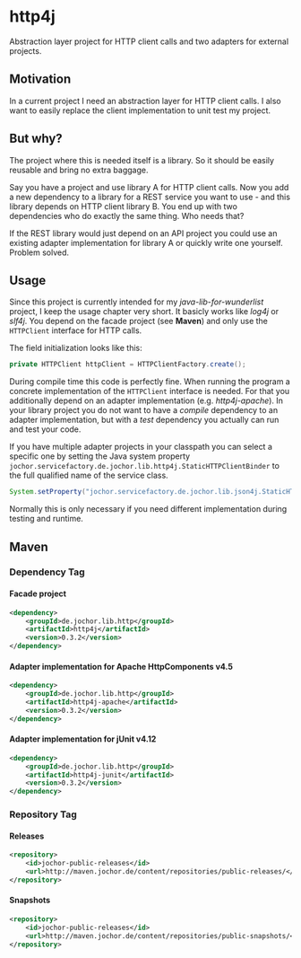 # http4j
Abstraction layer project for HTTP client calls and two adapters for external projects.

## Motivation
In a current project I need an abstraction layer for HTTP client calls. I also want to easily replace the client implementation to unit test my project.

## But why?
The project where this is needed itself is a library. So it should be easily reusable and bring no extra baggage.

Say you have a project and use library A for HTTP client calls. Now you add a new dependency to a library for a REST service you want to use - and this library depends on HTTP client library B. You end up with two dependencies who do exactly the same thing. Who needs that?

If the REST library would just depend on an API project you could use an existing adapter implementation for library A or quickly write one yourself. Problem solved.

## Usage
Since this project is currently intended for my *java-lib-for-wunderlist* project, I keep the usage chapter very short. It basicly works like *log4j* or *slf4j*. You depend on the facade project (see **Maven**) and only use the `HTTPClient` interface for HTTP calls.

The field initialization looks like this:

```java
private HTTPClient httpClient = HTTPClientFactory.create();
```

During compile time this code is perfectly fine. When running the program a concrete implementation of the `HTTPClient` interface is needed. For that you additionally depend on an adapter implementation (e.g. *http4j-apache*). In your library project you do not want to have a *compile* dependency to an adapter implementation, but with a *test* dependency you actually can run and test your code.

If you have multiple adapter projects in your classpath you can select a specific one by setting the Java system property `jochor.servicefactory.de.jochor.lib.http4j.StaticHTTPClientBinder` to the full qualified name of the service class.

```java
System.setProperty("jochor.servicefactory.de.jochor.lib.json4j.StaticHTTPClientBinder", "de.jochor.lib.http4j.junit.HTTPClientJUnit");
```

Normally this is only necessary if you need different implementation during testing and runtime.

## Maven

### Dependency Tag

#### Facade project

```xml
<dependency>
    <groupId>de.jochor.lib.http</groupId>
    <artifactId>http4j</artifactId>
    <version>0.3.2</version>
</dependency>
```

#### Adapter implementation for Apache HttpComponents v4.5

```xml
<dependency>
    <groupId>de.jochor.lib.http</groupId>
    <artifactId>http4j-apache</artifactId>
    <version>0.3.2</version>
</dependency>
```

#### Adapter implementation for jUnit v4.12

```xml
<dependency>
    <groupId>de.jochor.lib.http</groupId>
    <artifactId>http4j-junit</artifactId>
    <version>0.3.2</version>
</dependency>
```

### Repository Tag

#### Releases

```xml
<repository>
	<id>jochor-public-releases</id>
	<url>http://maven.jochor.de/content/repositories/public-releases/</url>
</repository>
```

#### Snapshots

```xml
<repository>
	<id>jochor-public-releases</id>
	<url>http://maven.jochor.de/content/repositories/public-snapshots/</url>
</repository>
```
